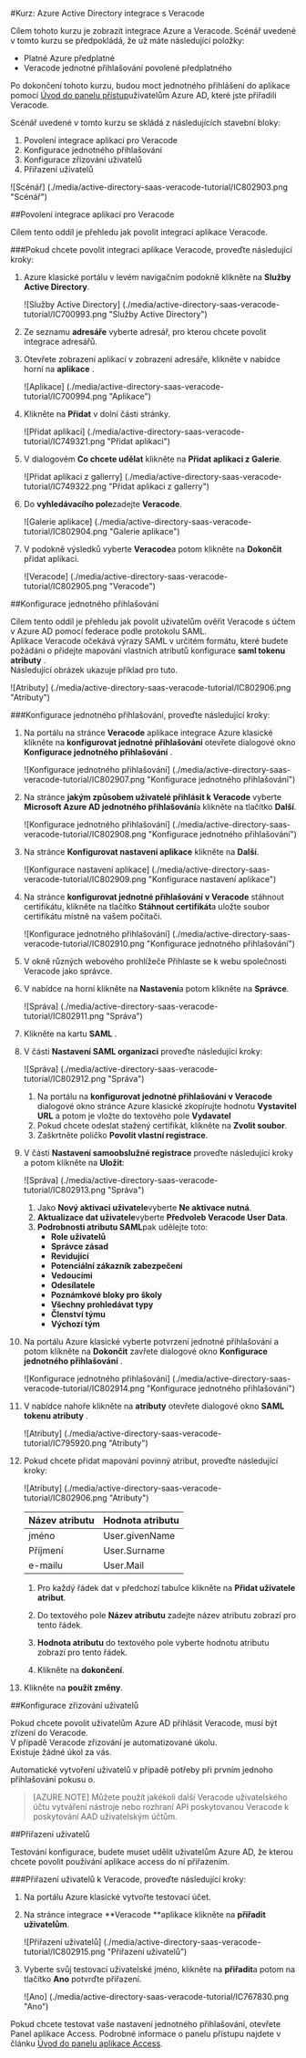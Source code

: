 <properties 
    pageTitle="Kurz: Azure Active Directory integrace s Veracode | Microsoft Azure" 
    description="Naučte se používat Veracode s Azure Active Directory povolit jednotné přihlašování, automatizované zřizování a další!" 
    services="active-directory" 
    authors="jeevansd"  
    documentationCenter="na" 
    manager="femila"/>
<tags 
    ms.service="active-directory" 
    ms.devlang="na" 
    ms.topic="article" 
    ms.tgt_pltfrm="na" 
    ms.workload="identity" 
    ms.date="09/11/2016" 
    ms.author="jeedes" />

#<a name="tutorial-azure-active-directory-integration-with-veracode"></a>Kurz: Azure Active Directory integrace s Veracode
  
Cílem tohoto kurzu je zobrazit integrace Azure a Veracode. Scénář uvedené v tomto kurzu se předpokládá, že už máte následující položky:

-   Platné Azure předplatné
-   Veracode jednotné přihlašování povolené předplatného
  
Po dokončení tohoto kurzu, budou moct jednotného přihlášení do aplikace pomocí [Úvod do panelu přístup](active-directory-saas-access-panel-introduction.md)uživatelům Azure AD, které jste přiřadili Veracode.
  
Scénář uvedené v tomto kurzu se skládá z následujících stavební bloky:

1.  Povolení integrace aplikací pro Veracode
2.  Konfigurace jednotného přihlašování
3.  Konfigurace zřizování uživatelů
4.  Přiřazení uživatelů

![Scénář] (./media/active-directory-saas-veracode-tutorial/IC802903.png "Scénář")

##<a name="enabling-the-application-integration-for-veracode"></a>Povolení integrace aplikací pro Veracode
  
Cílem tento oddíl je přehledu jak povolit integraci aplikace Veracode.

###<a name="to-enable-the-application-integration-for-veracode-perform-the-following-steps"></a>Pokud chcete povolit integraci aplikace Veracode, proveďte následující kroky:

1.  Azure klasické portálu v levém navigačním podokně klikněte na **Služby Active Directory**.

    ![Služby Active Directory] (./media/active-directory-saas-veracode-tutorial/IC700993.png "Služby Active Directory")

2.  Ze seznamu **adresáře** vyberte adresář, pro kterou chcete povolit integrace adresářů.

3.  Otevřete zobrazení aplikací v zobrazení adresáře, klikněte v nabídce horní na **aplikace** .

    ![Aplikace] (./media/active-directory-saas-veracode-tutorial/IC700994.png "Aplikace")

4.  Klikněte na **Přidat** v dolní části stránky.

    ![Přidat aplikaci] (./media/active-directory-saas-veracode-tutorial/IC749321.png "Přidat aplikaci")

5.  V dialogovém **Co chcete udělat** klikněte na **Přidat aplikaci z Galerie**.

    ![Přidat aplikaci z gallerry] (./media/active-directory-saas-veracode-tutorial/IC749322.png "Přidat aplikaci z gallerry")

6.  Do **vyhledávacího pole**zadejte **Veracode**.

    ![Galerie aplikace] (./media/active-directory-saas-veracode-tutorial/IC802904.png "Galerie aplikace")

7.  V podokně výsledků vyberte **Veracode**a potom klikněte na **Dokončit** přidat aplikaci.

    ![Veracode] (./media/active-directory-saas-veracode-tutorial/IC802905.png "Veracode")

##<a name="configuring-single-sign-on"></a>Konfigurace jednotného přihlašování
  
Cílem tento oddíl je přehledu jak povolit uživatelům ověřit Veracode s účtem v Azure AD pomocí federace podle protokolu SAML.  
Aplikace Veracode očekává výrazy SAML v určitém formátu, které budete požádáni o přidejte mapování vlastních atributů konfigurace **saml tokenu atributy** .  
Následující obrázek ukazuje příklad pro tuto.

![Atributy] (./media/active-directory-saas-veracode-tutorial/IC802906.png "Atributy")

###<a name="to-configure-single-sign-on-perform-the-following-steps"></a>Konfigurace jednotného přihlašování, proveďte následující kroky:

1.  Na portálu na stránce **Veracode** aplikace integrace Azure klasické klikněte na **konfigurovat jednotné přihlašování** otevřete dialogové okno **Konfigurace jednotného přihlašování** .

    ![Konfigurace jednotného přihlašování] (./media/active-directory-saas-veracode-tutorial/IC802907.png "Konfigurace jednotného přihlašování")

2.  Na stránce **jakým způsobem uživatelé přihlásit k Veracode** vyberte **Microsoft Azure AD jednotného přihlašování**a klikněte na tlačítko **Další**.

    ![Konfigurace jednotného přihlašování] (./media/active-directory-saas-veracode-tutorial/IC802908.png "Konfigurace jednotného přihlašování")

3.  Na stránce **Konfigurovat nastavení aplikace** klikněte na **Další**.

    ![Konfigurace nastavení aplikace] (./media/active-directory-saas-veracode-tutorial/IC802909.png "Konfigurace nastavení aplikace")

4.  Na stránce **konfigurovat jednotné přihlašování v Veracode** stáhnout certifikátu, klikněte na tlačítko **Stáhnout certifikát**a uložte soubor certifikátu místně na vašem počítači.

    ![Konfigurace jednotného přihlašování] (./media/active-directory-saas-veracode-tutorial/IC802910.png "Konfigurace jednotného přihlašování")

5.  V okně různých webového prohlížeče Přihlaste se k webu společnosti Veracode jako správce.

6.  V nabídce na horní klikněte na **Nastavení**a potom klikněte na **Správce**.

    ![Správa] (./media/active-directory-saas-veracode-tutorial/IC802911.png "Správa")

7.  Klikněte na kartu **SAML** .

8.  V části **Nastavení SAML organizaci** proveďte následující kroky:

    ![Správa] (./media/active-directory-saas-veracode-tutorial/IC802912.png "Správa")

    1.  Na portálu na **konfigurovat jednotné přihlašování v Veracode** dialogové okno stránce Azure klasické zkopírujte hodnotu **Vystavitel URL** a potom je vložte do textového pole **Vydavatel**
    2.  Pokud chcete odeslat stažený certifikát, klikněte na **Zvolit soubor**.
    3.  Zaškrtněte políčko **Povolit vlastní registrace**.

9.  V části **Nastavení samoobslužné registrace** proveďte následující kroky a potom klikněte na **Uložit**:

    ![Správa] (./media/active-directory-saas-veracode-tutorial/IC802913.png "Správa")

    1.  Jako **Nový aktivaci uživatele**vyberte **Ne aktivace nutná**.
    2.  **Aktualizace dat uživatele**vyberte **Předvoleb Veracode User Data**.
    3.  **Podrobnosti atributu SAML**pak udělejte toto:
        -   **Role uživatelů**
        -   **Správce zásad**
        -   **Revidující**
        -   **Potenciální zákazník zabezpečení**
        -   **Vedoucími**
        -   **Odesílatele**
        -   **Poznámkové bloky pro školy**
        -   **Všechny prohledávat typy**
        -   **Členství týmu**
        -   **Výchozí tým**

10. Na portálu Azure klasické vyberte potvrzení jednotné přihlašování a potom klikněte na **Dokončit** zavřete dialogové okno **Konfigurace jednotného přihlašování** .

    ![Konfigurace jednotného přihlašování] (./media/active-directory-saas-veracode-tutorial/IC802914.png "Konfigurace jednotného přihlašování")

11. V nabídce nahoře klikněte na **atributy** otevřete dialogové okno **SAML tokenu atributy** .

    ![Atributy] (./media/active-directory-saas-veracode-tutorial/IC795920.png "Atributy")

12. Pokud chcete přidat mapování povinný atribut, proveďte následující kroky:

    ![Atributy] (./media/active-directory-saas-veracode-tutorial/IC802906.png "Atributy")

  	| Název atributu | Hodnota atributu |
  	|:---------------|:----------------|
  	| jméno      | User.givenName  |
  	| Příjmení       | User.Surname    |
  	| e-mailu          | User.Mail       |

    1.  Pro každý řádek dat v předchozí tabulce klikněte na **Přidat uživatele atribut**.
    
    2.  Do textového pole **Název atributu** zadejte název atributu zobrazí pro tento řádek.

    3.  **Hodnota atributu** do textového pole vyberte hodnotu atributu zobrazí pro tento řádek.

    4.  Klikněte na **dokončení**.

13. Klikněte na **použít změny**.

##<a name="configuring-user-provisioning"></a>Konfigurace zřizování uživatelů
  
Pokud chcete povolit uživatelům Azure AD přihlásit Veracode, musí být zřízení do Veracode.  
V případě Veracode zřizování je automatizované úkolu.  
Existuje žádné úkol za vás.
  
Automatické vytvoření uživatelů v případě potřeby při prvním jednoho přihlašování pokusu o.

>[AZURE.NOTE] Můžete použít jakékoli další Veracode uživatelského účtu vytváření nástroje nebo rozhraní API poskytovanou Veracode k poskytování AAD uživatelským účtům.

##<a name="assigning-users"></a>Přiřazení uživatelů
  
Testování konfigurace, budete muset udělit uživatelům Azure AD, že kterou chcete povolit používání aplikace access do ní přiřazením.

###<a name="to-assign-users-to-veracode-perform-the-following-steps"></a>Přiřazení uživatelů k Veracode, proveďte následující kroky:

1.  Na portálu Azure klasické vytvořte testovací účet.

2.  Na stránce integrace **Veracode **aplikace klikněte na **přiřadit uživatelům**.

    ![Přiřazení uživatelů] (./media/active-directory-saas-veracode-tutorial/IC802915.png "Přiřazení uživatelů")

3.  Vyberte svůj testovací uživatelské jméno, klikněte na **přiřadit**a potom na tlačítko **Ano** potvrďte přiřazení.

    ![Ano] (./media/active-directory-saas-veracode-tutorial/IC767830.png "Ano")
  
Pokud chcete testovat vaše nastavení jednotného přihlašování, otevřete Panel aplikace Access. Podrobné informace o panelu přístupu najdete v článku [Úvod do panelu aplikace Access](active-directory-saas-access-panel-introduction.md).